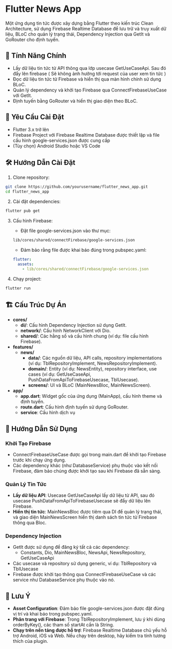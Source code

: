# Flutter News App

Một ứng dụng tin tức được xây dựng bằng Flutter theo kiến trúc Clean Architecture, sử dụng Firebase Realtime Database để lưu trữ và truy xuất dữ liệu, BLoC cho quản lý trạng thái, Dependency Injection qua GetIt và GoRouter cho định tuyến.

## 📌 Tính Năng Chính

- Lấy dữ liệu tin tức từ API thông qua lớp usecase GetUseCaseApi. Sau đó đẩy lên firebase ( Sẽ không ảnh hưởng tới request của user xem tin tức )
- Đọc dữ liệu tin tức từ Firebase và hiển thị qua màn hình chính sử dụng BLoC.
- Quản lý dependency và khởi tạo Firebase qua ConnectFirebaseUseCase với GetIt.
- Định tuyến bằng GoRouter và hiển thị giao diện theo BLoC.

## 🚀 Yêu Cầu Cài Đặt

- Flutter 3.x trở lên
- Firebase Project với Firebase Realtime Database được thiết lập và file cấu hình google-services.json được cung cấp
- (Tùy chọn) Android Studio hoặc VS Code

## 🛠 Hướng Dẫn Cài Đặt

1. Clone repository:
```bash
git clone https://github.com/yourusername/flutter_news_app.git
cd flutter_news_app
```

2. Cài đặt dependencies:
```bash
flutter pub get
```

3. Cấu hình Firebase:
   - Đặt file google-services.json vào thư mục:
   ```bash
   lib/cores/shared/connectFirebase/google-services.json
   ```
   - Đảm bảo rằng file được khai báo đúng trong pubspec.yaml:
   ```yaml
   flutter:
     assets:
       - lib/cores/shared/connectFirebase/google-services.json
   ```

4. Chạy project:
```bash
flutter run
```

## 🏗 Cấu Trúc Dự Án

- **cores/**
  - **di/**: Cấu hình Dependency Injection sử dụng GetIt.
  - **network/**: Cấu hình NetworkClient với Dio.
  - **shared/**: Các hằng số và cấu hình chung (ví dụ: file cấu hình Firebase).
- **features/**
  - **news/**
    - **data/**: Các nguồn dữ liệu, API calls, repository implementations (ví dụ: TblRepositoryImplement, NewsRepositoryImplement).
    - **domain/**: Entity (ví dụ: NewsEntity), repository interface, use cases (ví dụ: GetUseCaseApi, PushDataFromApiToFirebaseUsecase, TblUsecase).
    - **screens/**: UI và BLoC (MainNewsBloc, MainNewsScreen).
- **app/**
  - **app.dart**: Widget gốc của ứng dụng (MainApp), cấu hình theme và định tuyến.
  - **route.dart**: Cấu hình định tuyến sử dụng GoRouter.
  - **service**: Cấu hình dịch vụ
## 🔧 Hướng Dẫn Sử Dụng

### Khởi Tạo Firebase

- ConnectFirebaseUseCase được gọi trong main.dart để khởi tạo Firebase trước khi chạy ứng dụng.
- Các dependency khác (như DatabaseService) phụ thuộc vào kết nối Firebase, đảm bảo chúng được khởi tạo sau khi Firebase đã sẵn sàng.

### Quản Lý Tin Tức

- **Lấy dữ liệu API**: Usecase GetUseCaseApi lấy dữ liệu từ API, sau đó usecase PushDataFromApiToFirebaseUsecase sẽ đẩy dữ liệu lên Firebase.
- **Hiển thị tin tức**: MainNewsBloc được tiêm qua DI để quản lý trạng thái, và giao diện MainNewsScreen hiển thị danh sách tin tức từ Firebase thông qua Bloc.

### Dependency Injection

- GetIt được sử dụng để đăng ký tất cả các dependency:
  - Constants, Dio, MainNewsBloc, NewsApi, NewsRepository, GetUseCaseApi
- Các usecase và repository sử dụng generic, ví dụ: TblRepository<NewsEntity> và TblUsecase<NewsEntity>
- Firebase được khởi tạo thông qua ConnectFirebaseUseCase và các service như DatabaseService phụ thuộc vào nó.

## 📝 Lưu Ý

- **Asset Configuration**: Đảm bảo file google-services.json được đặt đúng vị trí và khai báo trong pubspec.yaml.
- **Phân trang với Firebase**: Trong TblRepositoryImplement, lưu ý khi dùng orderByKey(), các tham số startAt cần là String.
- **Chạy trên nền tảng được hỗ trợ**: Firebase Realtime Database chủ yếu hỗ trợ Android, iOS và Web. Nếu chạy trên desktop, hãy kiểm tra tính tương thích của plugin.
